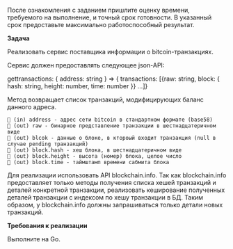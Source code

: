 
После ознакомления с заданием пришлите оценку времени, требуемого на выполнение, и точный срок
готовности. В указанный срок предоставьте максимально работоспособный результат.

**Задача**

Реализовать сервис поставщика информации о bitcoin-транзакциях.

Сервис должен предоставлять следующее json-API:

gettransactions: { address: string } => { transactions: [{raw: string, block: {
hash: string, height: number, time: number }} ...]}

Метод возвращает список транзакций, модифицирующих баланс данного адреса.

```
 (in) address - адрес сети bitcoin в стандартном формате (base58)
 (out) raw - бинарное представление транзакции в шестнадцатеричном виде
 (out) blcok - данные о блоке, в ктороый входит транзакция (null в случае pending транзакций)
 (out) block.hash - хеш блока, в шестнадцатеричном виде
 (out) block.height - высота (номер) блока, целое число
 (out) block.time - таймштамп времени сабмита блока
```
Для реализации использовать API blockchain.info. Так как blockchain.info предоставляет только методы
получения списка хешей транзакций и деталей конкретной транзакции, реализовать кеширование полученных
деталей транзакции с индексом по хешу транзакции в БД. Таким образом, у blockchain.info должны
запрашиваться только детали новых транзакций.

**Требования к реализации**

Выполните на Go.

